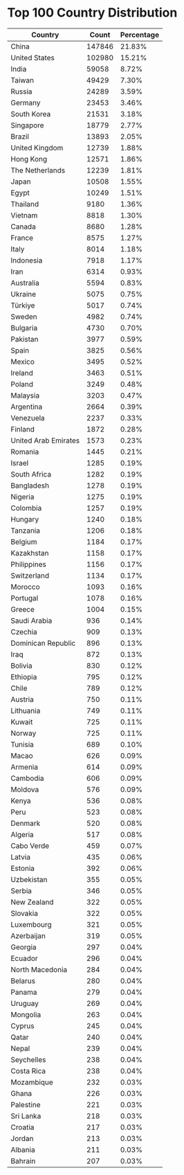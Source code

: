 # Top 100 Country Distribution
| Country | Count | Percentage |
|----|----|----|
| China | 147846 | 21.83% |
| United States | 102980 | 15.21% |
| India | 59058 | 8.72% |
| Taiwan | 49429 | 7.30% |
| Russia | 24289 | 3.59% |
| Germany | 23453 | 3.46% |
| South Korea | 21531 | 3.18% |
| Singapore | 18779 | 2.77% |
| Brazil | 13893 | 2.05% |
| United Kingdom | 12739 | 1.88% |
| Hong Kong | 12571 | 1.86% |
| The Netherlands | 12239 | 1.81% |
| Japan | 10508 | 1.55% |
| Egypt | 10249 | 1.51% |
| Thailand | 9180 | 1.36% |
| Vietnam | 8818 | 1.30% |
| Canada | 8680 | 1.28% |
| France | 8575 | 1.27% |
| Italy | 8014 | 1.18% |
| Indonesia | 7918 | 1.17% |
| Iran | 6314 | 0.93% |
| Australia | 5594 | 0.83% |
| Ukraine | 5075 | 0.75% |
| Türkiye | 5017 | 0.74% |
| Sweden | 4982 | 0.74% |
| Bulgaria | 4730 | 0.70% |
| Pakistan | 3977 | 0.59% |
| Spain | 3825 | 0.56% |
| Mexico | 3495 | 0.52% |
| Ireland | 3463 | 0.51% |
| Poland | 3249 | 0.48% |
| Malaysia | 3203 | 0.47% |
| Argentina | 2664 | 0.39% |
| Venezuela | 2237 | 0.33% |
| Finland | 1872 | 0.28% |
| United Arab Emirates | 1573 | 0.23% |
| Romania | 1445 | 0.21% |
| Israel | 1285 | 0.19% |
| South Africa | 1282 | 0.19% |
| Bangladesh | 1278 | 0.19% |
| Nigeria | 1275 | 0.19% |
| Colombia | 1257 | 0.19% |
| Hungary | 1240 | 0.18% |
| Tanzania | 1206 | 0.18% |
| Belgium | 1184 | 0.17% |
| Kazakhstan | 1158 | 0.17% |
| Philippines | 1156 | 0.17% |
| Switzerland | 1134 | 0.17% |
| Morocco | 1093 | 0.16% |
| Portugal | 1078 | 0.16% |
| Greece | 1004 | 0.15% |
| Saudi Arabia | 936 | 0.14% |
| Czechia | 909 | 0.13% |
| Dominican Republic | 896 | 0.13% |
| Iraq | 872 | 0.13% |
| Bolivia | 830 | 0.12% |
| Ethiopia | 795 | 0.12% |
| Chile | 789 | 0.12% |
| Austria | 750 | 0.11% |
| Lithuania | 749 | 0.11% |
| Kuwait | 725 | 0.11% |
| Norway | 725 | 0.11% |
| Tunisia | 689 | 0.10% |
| Macao | 626 | 0.09% |
| Armenia | 614 | 0.09% |
| Cambodia | 606 | 0.09% |
| Moldova | 576 | 0.09% |
| Kenya | 536 | 0.08% |
| Peru | 523 | 0.08% |
| Denmark | 520 | 0.08% |
| Algeria | 517 | 0.08% |
| Cabo Verde | 459 | 0.07% |
| Latvia | 435 | 0.06% |
| Estonia | 392 | 0.06% |
| Uzbekistan | 355 | 0.05% |
| Serbia | 346 | 0.05% |
| New Zealand | 322 | 0.05% |
| Slovakia | 322 | 0.05% |
| Luxembourg | 321 | 0.05% |
| Azerbaijan | 319 | 0.05% |
| Georgia | 297 | 0.04% |
| Ecuador | 296 | 0.04% |
| North Macedonia | 284 | 0.04% |
| Belarus | 280 | 0.04% |
| Panama | 279 | 0.04% |
| Uruguay | 269 | 0.04% |
| Mongolia | 263 | 0.04% |
| Cyprus | 245 | 0.04% |
| Qatar | 240 | 0.04% |
| Nepal | 239 | 0.04% |
| Seychelles | 238 | 0.04% |
| Costa Rica | 238 | 0.04% |
| Mozambique | 232 | 0.03% |
| Ghana | 226 | 0.03% |
| Palestine | 221 | 0.03% |
| Sri Lanka | 218 | 0.03% |
| Croatia | 217 | 0.03% |
| Jordan | 213 | 0.03% |
| Albania | 211 | 0.03% |
| Bahrain | 207 | 0.03% |
